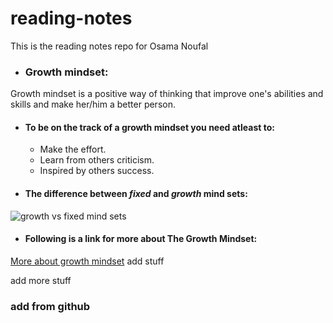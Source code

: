 # reading-notes
This is the reading notes repo for Osama Noufal
- ### Growth mindset:
Growth mindset is a positive way of thinking that improve one's abilities and skills and make her/him a better person.
  - #### To be on the track of a growth mindset you need atleast to:
    - Make the effort.
    - Learn from others criticism.
    - Inspired by others success.
  - #### The difference between *fixed* and *growth* mind sets:
![growth vs fixed mind sets](https://3kllhk1ibq34qk6sp3bhtox1-wpengine.netdna-ssl.com/wp-content/uploads/NewGrowthMindset2.png)
  - #### Following is a link for more about The Growth Mindset:
[More about growth mindset](https://www.atlassian.com/blog/inside-atlassian/growth-mindset)
add stuff

add more stuff

### add from github
